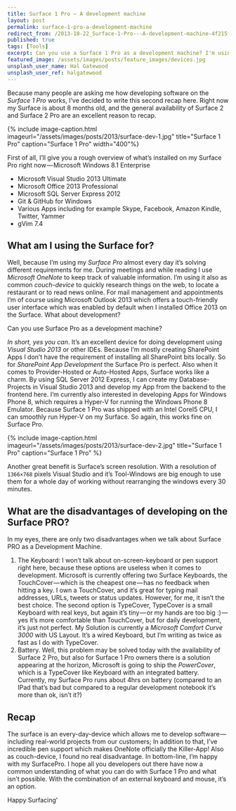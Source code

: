 ```yaml
---
title: Surface 1 Pro — A development machine
layout: post
permalink: surface-1-pro-a-development-machine
redirect_from: /2013-10-22_Surface-1-Pro---A-development-machine-4f215f281da4
published: true
tags: [Tools]
excerpt: Can you use a Surface 1 Pro as a development machine? I'm using the Surface 1 Pro for quite some time now. Read my recap.
featured_image: /assets/images/posts/feature_images/devices.jpg
unsplash_user_name: Hal Gatewood
unsplash_user_ref: halgatewood
---
```


Because many people are asking me how developing software on the *Surface 1 Pro* works, I’ve decided to write this second recap here. Right now my Surface is about 8 months old, and the general availability of Surface 2 and Surface 2 Pro are an excellent reason to recap.

{% include image-caption.html imageurl="/assets/images/posts/2013/surface-dev-1.jpg"
title="Surface 1 Pro" caption="Surface 1 Pro" width="400"%}

First of all, I’ll give you a rough overview of what’s installed on my Surface Pro right now — Microsoft Windows 8.1 Enterprise

- Microsoft Visual Studio 2013 Ultimate
- Microsoft Office 2013 Professional
- Microsoft SQL Server Express 2012
- Git & GitHub for Windows
- Various Apps including for example Skype, Facebook, Amazon Kindle, Twitter, Yammer
- gVim 7.4

## What am I using the Surface for?

Well, because I’m using my *Surface Pro* almost every day it’s solving different requirements for me. During meetings and while reading I use *Microsoft OneNote* to keep track of valuable information. I’m using it also as common *couch-device* to quickly research things on the web, to locate a restaurant or to read news online. For mail management and appointments I’m of course using Microsoft Outlook 2013 which offers a touch-friendly user interface which was enabled by default when I installed Office 2013 on the Surface. What about development?

Can you use Surface Pro as a development machine?

*In short, yes you can*. It’s an excellent device for doing development using *Visual Studio 2013* or other IDEs. Because I’m mostly creating SharePoint Apps I don’t have the requirement of installing all SharePoint bits locally. So for *SharePoint App Development* the Surface Pro is perfect. Also when it comes to Provider-Hosted or Auto-Hosted Apps, Surface works like a charm. By using SQL Server 2012 Express, I can create my Database-Projects in Visual Studio 2013 and develop my App from the backend to the frontend here. I’m currently also interested in developing Apps for Windows Phone 8, which requires a Hyper-V for running the Windows Phone 8 Emulator. Because Surface 1 Pro was shipped with an Intel CoreI5 CPU, I can smoothly run Hyper-V on my Surface. So again, this works fine on Surface Pro.

{% include image-caption.html imageurl="/assets/images/posts/2013/surface-dev-2.jpg"
title="Surface 1 Pro" caption="Surface 1 Pro" %}

Another great benefit is Surface’s screen resolution. With a resolution of `1366×768` pixels Visual Studio and it’s Tool-Windows are big enough to use them for a whole day of working without rearranging the windows every 30 minutes.

## What are the disadvantages of developing on the Surface PRO?

In my eyes, there are only two disadvantages when we talk about Surface PRO as a Development Machine.

1. The Keyboard: I won’t talk about on-screen-keyboard or pen support right here, because these options are useless when it comes to development. Microsoft is currently offering two Surface Keyboards, the TouchCover — which is the cheapest one — has no feedback when hitting a key. I own a TouchCover, and it’s great for typing mail addresses, URLs, tweets or status updates. However, for me, it isn’t the best choice. The second option is TypeCover, TypeCover is a small Keyboard with real keys, but again it’s tiny — or my hands are too big :) — yes it’s more comfortable than TouchCover, but for daily development, it’s just not perfect. My Solution is currently a *Microsoft Comfort Curve 3000* with US Layout. It’s a wired Keyboard, but I’m writing as twice as fast as I do with TypeCover.
2. Battery. Well, this problem may be solved today with the availability of Surface 2 Pro, but also for Surface 1 Pro owners there is a solution appearing at the horizon, Microsoft is going to ship the *PowerCover*, which is a TypeCover like Keyboard with an integrated battery. Currently, my Surface Pro runs about 4hrs on battery (compared to an IPad that’s bad but compared to a regular development notebook it’s more than ok, isn’t it?)

## Recap

The surface is an every-day-device which allows me to develop software — including real-world projects from our customers; In addition to that, I’ve incredible pen support which makes OneNote officially the Killer-App! Also as couch-device, I found no real disadvantage. In bottom-line, I’m happy with my SurfacePro. I hope all you developers out there have now a common understanding of what you can do with Surface 1 Pro and what isn’t possible. With the combination of an external keyboard and mouse, it’s an option.

Happy Surfacing’



